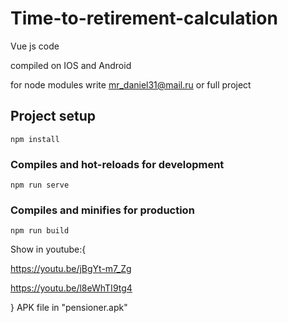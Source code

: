 # Time-to-retirement-calculation

Vue js code

compiled on IOS and Android

for node modules write mr_daniel31@mail.ru or full project

## Project setup
```
npm install
```

### Compiles and hot-reloads for development
```
npm run serve
```

### Compiles and minifies for production
```
npm run build
```

Show in youtube:{

https://youtu.be/jBgYt-m7_Zg


https://youtu.be/l8eWhTI9tg4

}
APK file in "pensioner.apk"
